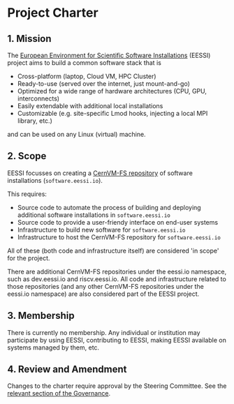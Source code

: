 <!-- 
A project charter discusses _what it is and why it exists_, a governance discusses _how it operates_.

Examples

https://docs.clearlydefined.io/docs/community/charter
https://openssf.org/about/charter/
https://github.com/cncf/foundation/blob/main/charter.md
https://github.com/mochajs/mocha/blob/main/PROJECT_CHARTER.md
https://github.com/nodejs/TSC/blob/main/TSC-Charter.md
Combined charter - governance https://github.com/camaraproject/Governance/blob/main/ProjectCharter.md
blog about charters https://opensource.org/blog/what-is-open-governance-drafting-a-charter-for-an-open-source-project
-->

# Project Charter

## 1. Mission
<!-- Describe the project's purpose and the problem it addresses. Include a short mission statement. -->
The [European Environment for Scientific Software Installations](https://www.eessi.io/docs/) (EESSI) project aims to build a common software stack that is

- Cross-platform (laptop, Cloud VM, HPC Cluster)
- Ready-to-use (served over the internet, just mount-and-go)
- Optimized for a wide range of hardware architectures (CPU, GPU, interconnects)
- Easily extendable with additional local installations
- Customizable (e.g. site-specific Lmod hooks, injecting a local MPI library, etc.)

and can be used on any Linux (virtual) machine.

## 2. Scope
<!-- Define what is within the scope of the project and what is explicitly out of scope. -->
EESSI focusses on creating a [CernVM-FS repository](https://cvmfs.readthedocs.io/en/stable/cpt-repo.html) of software installations (`software.eessi.io`).

This requires:

- Source code to automate the process of building and deploying additional software installations in `software.eessi.io`
- Source code to provide a user-friendy interface on end-user systems
- Infrastructure to build new software for `software.eessi.io`
- Infrastructure to host the CernVM-FS repository for `software.eessi.io`

All of these (both code and infrastructure itself) are considered 'in scope' for the project.

There are additional CernVM-FS repositories under the eessi.io namespace, such as dev.eessi.io and riscv.eessi.io. All code and infrastructure related to those repositories (and any other CernVM-FS repositories under the eessi.io namespace) are also considered part of the EESSI project.

## 3. Membership
<!-- Who can join or participate? Are there any requirements (e.g., code contributions, voting eligibility)? -->
There is currently no membership. Any individual or institution may participate by using EESSI, contributing to EESSI, making EESSI available on systems managed by them, etc.

## 4. Review and Amendment
Changes to the charter require approval by the Steering Committee. See the [relevant section of the Governance](governance.md#voting-by-the-steering-committee).
